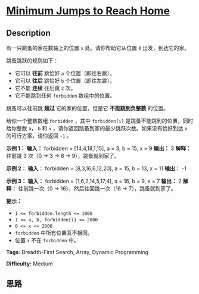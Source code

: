 # [Minimum Jumps to Reach Home][title]

## Description

有一只跳蚤的家在数轴上的位置 `x` 处。请你帮助它从位置 `0` 出发，到达它的家。

跳蚤跳跃的规则如下：

  * 它可以 **往前** 跳恰好 `a` 个位置（即往右跳）。
  * 它可以 **往后** 跳恰好 `b` 个位置（即往左跳）。
  * 它不能 **连续** 往后跳 `2` 次。
  * 它不能跳到任何 `forbidden` 数组中的位置。

跳蚤可以往前跳 **超过** 它的家的位置，但是它 **不能跳到负整数** 的位置。

给你一个整数数组 `forbidden` ，其中 `forbidden[i]` 是跳蚤不能跳到的位置，同时给你整数 `a`， `b` 和 `x`
，请你返回跳蚤到家的最少跳跃次数。如果没有恰好到达 `x` 的可行方案，请你返回 `-1` 。

**示例 1：**
            **输入：** forbidden = [14,4,18,1,15], a = 3, b = 15, x = 9    **输出：** 3    **解释：** 往前跳 3 次（0 -> 3 -> 6 -> 9），跳蚤就到家了。    

**示例 2：**
            **输入：** forbidden = [8,3,16,6,12,20], a = 15, b = 13, x = 11    **输出：** -1    

**示例 3：**
            **输入：** forbidden = [1,6,2,14,5,17,4], a = 16, b = 9, x = 7    **输出：** 2    **解释：** 往前跳一次（0 -> 16），然后往回跳一次（16 -> 7），跳蚤就到家了。    

**提示：**

  * `1 <= forbidden.length <= 1000`
  * `1 <= a, b, forbidden[i] <= 2000`
  * `0 <= x <= 2000`
  * `forbidden` 中所有位置互不相同。
  * 位置 `x` 不在 `forbidden` 中。


**Tags:** Breadth-First Search, Array, Dynamic Programming

**Difficulty:** Medium

## 思路

[title]: https://leetcode-cn.com/problems/minimum-jumps-to-reach-home

